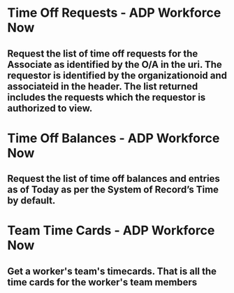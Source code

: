 

# **Time Off Requests - ADP Workforce Now**

## Request the list of time off requests for the Associate as identified by the O/A in the uri. The requestor is identified by the organizationoid and associateid in the header. The list returned includes the requests which the requestor is authorized to view.


# **Time Off Balances - ADP Workforce Now**

## Request the list of time off balances and entries as of Today as per the System of Record’s Time by default.


# **Team Time Cards - ADP Workforce Now**

## Get a worker's team's timecards. That is all the time cards for the worker's team members


